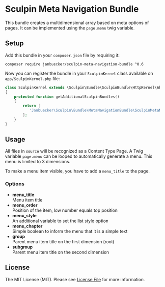 # Sculpin Meta Navigation Bundle

This bundle creates a multidimensional array based on meta options of pages. It can be implemented using the `page.menu` twig variable.

## Setup

Add this bundle in your `composer.json` file by requiring it:

```
composer require janbuecker/sculpin-meta-navigation-bundle ^0.6
```

Now you can register the bundle in your `SculpinKernel` class available on `app/SculpinKernel.php` file:

```php
class SculpinKernel extends \Sculpin\Bundle\SculpinBundle\HttpKernel\AbstractKernel
{
    protected function getAdditionalSculpinBundles()
    {
        return [
           'Janbuecker\Sculpin\Bundle\MetaNavigationBundle\SculpinMetaNavigationBundle'
        ];
    }
}
```

## Usage

All files in `source` will be recognized as a Content Type Page. A Twig variable `page.menu` can be looped to automatically generate a menu. This menu is limited to 3 dimensions.

To make a menu item visible, you have to add a `menu_title` to the page.

### Options

* **menu_title**  
Menu item title
* **menu_order**  
Position of the item, low number equals top position
* **menu_style**  
An additional variable to set the list style option
* **menu_chapter**  
Simple boolean to inform the menu that it is a simple text
* **group**  
Parent menu item title on the first dimension (root)
* **subgroup**  
Parent menu item title on the second dimension

## License

The MIT License (MIT). Please see [License File](LICENSE) for more information.
